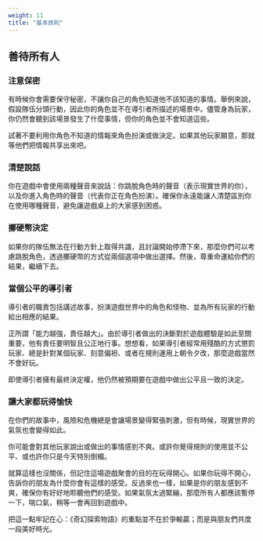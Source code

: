 ```yaml
---
weight: 11
title: "基本原則"
---
```

## 善待所有人

### 注意保密
有時候你會需要保守秘密，不讓你自己的角色知道他不該知道的事情。舉例來說，假設隊伍分頭行動，因此你的角色並不在導引者所描述的場景中。儘管身為玩家，你仍然會聽到該場景發生了什麼事情，但你的角色並不會知道這些。

試著不要利用你角色不知道的情報來角色扮演或做決定。如果其他玩家願意，那就等他們把情報共享出來吧。

### 清楚說話
你在遊戲中會使用兩種聲音來說話：你跳脫角色時的聲音（表示現實世界的你），以及你進入角色時的聲音（代表你正在角色扮演）。確保你永遠能讓人清楚區別你在使用哪種聲音，避免讓遊戲桌上的大家感到困惑。

### 擲硬幣決定
如果你的隊伍無法在行動方針上取得共識，且討論開始停滯下來，那麼你們可以考慮跳脫角色，透過擲硬幣的方式從兩個選項中做出選擇。然後，尊重命運給你們的結果，繼續下去。

### 當個公平的導引者
導引者的職責包括講述故事，扮演遊戲世界中的角色和怪物、並為所有玩家的行動給出相應的結果。

正所謂「能力越強，責任越大」。由於導引者做出的決斷對於遊戲體驗是如此至關重要，他有責任要明智且公正地行事。想想看，如果導引者經常用殘酷的方式懲罰玩家、總是針對某個玩家、刻意偏袒、或者在規則運用上朝令夕改，那麼遊戲當然不會好玩。

即使導引者擁有最終決定權，他仍然被預期要在遊戲中做出公平且一致的決定。

### 讓大家都玩得愉快
在你們的故事中，風險和危機總是會讓場景變得緊張刺激，但有時候，現實世界的氣氛也會變得如此。

你可能會對其他玩家說出或做出的事情感到不爽。或許你覺得規則的使用並不公平、或也許你只是今天特別倒楣。

就算這樣也沒關係，但記住這場遊戲聚會的目的在玩得開心。如果你玩得不開心，告訴你的朋友為什麼你會有這樣的感受。反過來也一樣，如果是你的朋友感到不爽，確保你有好好地聆聽他們的感受。如果氣氛太過緊繃，那麼所有人都應該暫停一下，喘口氣，稍等一會再回到遊戲中。

把這一點牢記在心：《奇幻探索物語》的重點並不在於爭輸贏；而是與朋友們共度一段美好時光。
